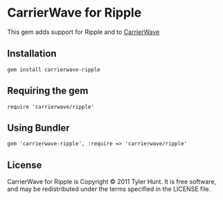 # CarrierWave for Ripple

This gem adds support for Ripple and to [CarrierWave][]

[CarrierWave]: https://github.com/jnicklas/carrierwave

## Installation

    gem install carrierwave-ripple

## Requiring the gem

    require 'carrierwave/ripple'

## Using Bundler

    gem 'carrierwave-ripple', :require => 'carrierwave/ripple'

## License

CarrierWave for Ripple is Copyright © 2011 Tyler Hunt. It is free software, and
may be redistributed under the terms specified in the LICENSE file.
